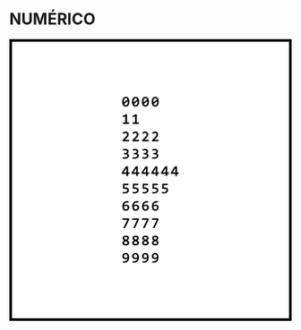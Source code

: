 # NUMÉRICO

![](https://github.com/DanielBrito/no-ritmo-de-algo/blob/master/PoemasVisuais/img/numerico.jpg)

